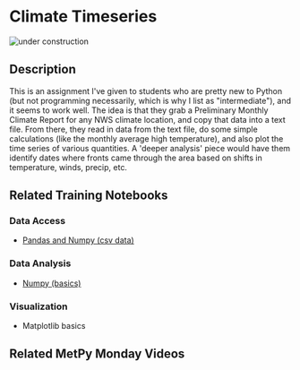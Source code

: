 Climate Timeseries
==================

![under construction](https://images2.minutemediacdn.com/image/upload/c_fit,f_auto,fl_lossy,q_auto,w_728/v1555999902/shape/mentalfloss/under_construction1_0.gif?itok=Pn9g_wu6)

## Description
This is an assignment I've given to students who are pretty new to Python (but not programming necessarily, which is why I list as "intermediate"), and it seems to work well.
The idea is that they grab a Preliminary Monthly Climate Report for any NWS climate location, and copy that data into a text file.
From there, they read in data from the text file, do some simple calculations (like the monthly average high temperature), and also plot the time series of various quantities.
A 'deeper analysis' piece would have them identify dates where fronts came through the area based on shifts in temperature, winds, precip, etc.

## Related Training Notebooks

### Data Access
* [Pandas and Numpy (csv data)](https://nbviewer.jupyter.org/github/Unidata/pyaos-ams-2021/blob/master/notebooks/dataAccess/numpy.ipynb)

### Data Analysis
* [Numpy (basics)](https://nbviewer.jupyter.org/github/Unidata/pyaos-ams-2021/blob/master/notebooks/analysis/numpy.ipynb)

### Visualization
* Matplotlib basics

## Related MetPy Monday Videos
